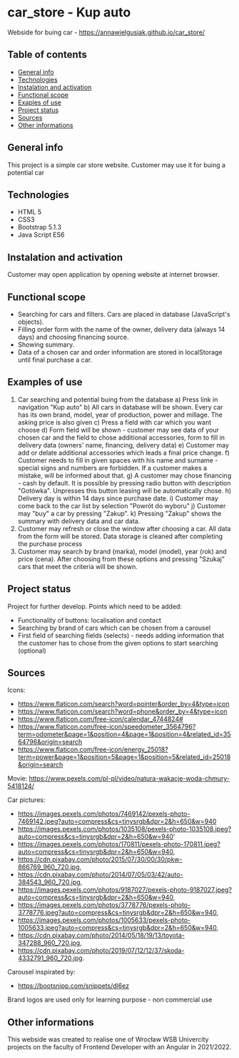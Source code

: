 # car_store - Kup auto
Webside for buing car - https://annawielgusiak.github.io/car_store/

## Table of contents
* [General info](#general-info)
* [Technologies](#technologies)
* [Instalation and activation](#instalation-and-activation)
* [Functional scope](#functional-scope)
* [Exaples of use](#examples-of-use)
* [Project status](#project-status)
* [Sources](#sources)
* [Other informations](#other-informations)

## General info
This project is a simple car store website. Customer may use it for buing a potential car

## Technologies
* HTML 5
* CSS3
* Bootstrap 5.1.3
* Java Script ES6

## Instalation and activation
Customer may open application by opening website at internet browser.

## Functional scope
* Searching for cars and filters. Cars are placed in database (JavaScript's objects).
* Filling order form with the name of the owner, delivery data (always 14 days) and choosing financing source.
* Showing summary.
* Data of a chosen car and order information are stored in localStorage until final purchase a car.

## Examples of use
1. Car searching and potential buing from the database
	a) Press link in navigation "Kup auto"
	b) All cars in database will be shown. Every car has its own brand, model, year of production, power and millage. The asking price is also given
	c) Press a field with car which you want choose
	d) Form field will be shown - customer may see data of your chosen car and the field to chose additional accessories, form to fill in delivery data (owners' name, financing, delivery data)
	e) Customer may add or delate additional accessories which leads a final price change.
	f) Customer needs to fill in given spaces with his name and surname - special signs and numbers are forbidden. If a customer makes a mistake, will be informed about that.
	g) A customer may chose financing - cash by default. It is possible by pressing radio button with description "Gotówka". Unpresses this button leasing will be automatically chose.
	h) Delivery day is within 14 days since purchase date.
	i) Customer may come back to the car list by selection "Powrót do wyboru"
	j) Customer may "buy" a car by pressing "Zakup".
	k) Pressing "Zakup" shows the summary with delivery data and car data.
2. Customer may refresh or close the window after choosing a car. All data from the form will be stored. Data storage is cleaned after completing the purchase process
3. Customer may search by brand (marka), model (model), year (rok) and price (cena). After choosing from these options and pressing "Szukaj" cars that meet the criteria will be shown.

## Project status
Project for further develop. Points which need to be added:
* Functionality of buttons: localisation and contact
* Searching by brand of cars which can be chosen from a carousel
* First field of searching fields (selects) - needs adding information that the customer has to chose from the given options to start searching (optional)

## Sources
Icons:
* https://www.flaticon.com/search?word=pointer&order_by=4&type=icon
* https://www.flaticon.com/search?word=phone&order_by=4&type=icon
* https://www.flaticon.com/free-icon/calendar_4744824#
* https://www.flaticon.com/free-icon/speedometer_3564796?term=odometer&page=1&position=4&page=1&position=4&related_id=3564796&origin=search
* https://www.flaticon.com/free-icon/energy_25018?term=power&page=1&position=5&page=1&position=5&related_id=25018&origin=search

Movie:
https://www.pexels.com/pl-pl/video/natura-wakacje-woda-chmury-5418124/

Car pictures:
* https://images.pexels.com/photos/7469142/pexels-photo-7469142.jpeg?auto=compress&cs=tinysrgb&dpr=2&h=650&w=940
* https://images.pexels.com/photos/1035108/pexels-photo-1035108.jpeg?auto=compress&cs=tinysrgb&dpr=2&h=650&w=940'
* https://images.pexels.com/photos/170811/pexels-photo-170811.jpeg?auto=compress&cs=tinysrgb&dpr=2&h=650&w=940,
* https://cdn.pixabay.com/photo/2015/07/30/00/30/pkw-866769_960_720.jpg,
* https://cdn.pixabay.com/photo/2014/07/05/03/42/auto-384543_960_720.jpg,
* https://images.pexels.com/photos/9187027/pexels-photo-9187027.jpeg?auto=compress&cs=tinysrgb&dpr=2&h=650&w=940,
* https://images.pexels.com/photos/3778776/pexels-photo-3778776.jpeg?auto=compress&cs=tinysrgb&dpr=2&h=650&w=940,
* https://images.pexels.com/photos/1005633/pexels-photo-1005633.jpeg?auto=compress&cs=tinysrgb&dpr=2&h=650&w=940,
* https://cdn.pixabay.com/photo/2014/05/18/19/13/toyota-347288_960_720.jpg,
* https://cdn.pixabay.com/photo/2019/07/12/12/37/skoda-4332791_960_720.jpg.

Carousel inspirated by:
* https://bootsnipp.com/snippets/dl6ez

Brand logos are used only for learning purpose - non commercial use

## Other informations
This webside was created to realise one of Wrocław WSB Univercity projects on the faculty of Frontend Developer with an Angular in 2021/2022.


